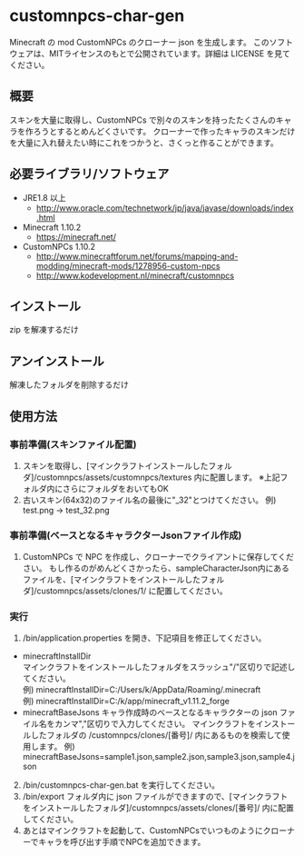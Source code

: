 # customnpcs-char-gen

Minecraft の mod CustomNPCs のクローナー json を生成します。
このソフトウェアは、MITライセンスのもとで公開されています。詳細は LICENSE を見てください。

## 概要

スキンを大量に取得し、CustomNPCs で別々のスキンを持ったたくさんのキャラを作ろうとするとめんどくさいです。
クローナーで作ったキャラのスキンだけを大量に入れ替えたい時にこれをつかうと、さくっと作ることができます。

## 必要ライブラリ/ソフトウェア

* JRE1.8 以上
  * http://www.oracle.com/technetwork/jp/java/javase/downloads/index.html
* Minecraft 1.10.2
  * https://minecraft.net/
* CustomNPCs 1.10.2
  * http://www.minecraftforum.net/forums/mapping-and-modding/minecraft-mods/1278956-custom-npcs
  * http://www.kodevelopment.nl/minecraft/customnpcs

## インストール

zip を解凍するだけ

## アンインストール

解凍したフォルダを削除するだけ

## 使用方法

### 事前準備(スキンファイル配置)

1. スキンを取得し、[マインクラフトインストールしたフォルダ]/customnpcs/assets/customnpcs/textures 内に配置します。
   ※上記フォルダ内にさらにフォルダをおいてもOK
1. 古いスキン(64x32)のファイル名の最後に"_32"とつけてください。
   例) test.png -> test_32.png

### 事前準備(ベースとなるキャラクターJsonファイル作成)

1. CustomNPCs で NPC を作成し、クローナーでクライアントに保存してください。
   もし作るのがめんどくさかったら、sampleCharacterJson内にあるファイルを、[マインクラフトをインストールしたフォルダ]/customnpcs/assets/clones/1/ に配置してください。

### 実行

1. /bin/application.properties を開き、下記項目を修正してください。
  * minecraftInstallDir  
    マインクラフトをインストールしたフォルダをスラッシュ"/"区切りで記述してください。  
    例) minecraftInstallDir=C:/Users/k/AppData/Roaming/.minecraft  
    例) minecraftInstallDir=C:/k/app/minecraft_v1.11.2_forge  
  * minecraftBaseJsons
    キャラ作成時のベースとなるキャラクターの json ファイル名をカンマ","区切りで入力してください。
    マインクラフトをインストールしたフォルダの /customnpcs/clones/[番号]/ 内にあるものを検索して使用します。
    例) minecraftBaseJsons=sample1.json,sample2.json,sample3.json,sample4.json
2. /bin/customnpcs-char-gen.bat を実行してください。
3. /bin/export フォルダ内に json ファイルができますので、[マインクラフトをインストールしたフォルダ]/customnpcs/assets/clones/[番号]/ 内に配置してください。
4. あとはマインクラフトを起動して、CustomNPCsでいつものようにクローナーでキャラを呼び出す手順でNPCを追加できます。
